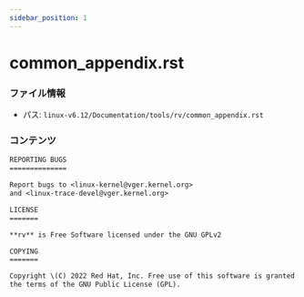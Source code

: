 ```yaml
---
sidebar_position: 1
---
```

# common_appendix.rst

### ファイル情報

- パス: `linux-v6.12/Documentation/tools/rv/common_appendix.rst`

### コンテンツ

```rst
REPORTING BUGS
==============

Report bugs to <linux-kernel@vger.kernel.org>
and <linux-trace-devel@vger.kernel.org>

LICENSE
=======

**rv** is Free Software licensed under the GNU GPLv2

COPYING
=======

Copyright \(C) 2022 Red Hat, Inc. Free use of this software is granted under
the terms of the GNU Public License (GPL).

```
